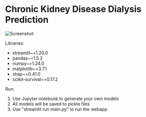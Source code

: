 
# Chronic Kidney Disease Dialysis Prediction

![Screenshot](./screenshot_ckd.png)

Libraries:  
  
* streamlit~=1.20.0
* pandas~=1.5.2
* numpy~=1.24.0
* matplotlib~=3.7.1
* shap~=0.41.0
* scikit-survival~=0.17.2
 
Run:

 1. Use Jupyter notebook to generate your own models
 2. All models will be saved to pickle files
 3. Use "streamlit run main.py" to run the webapp
